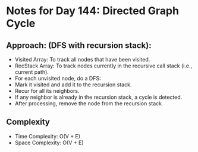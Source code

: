 # Notes for Day 144: Directed Graph Cycle

## Approach: (DFS with recursion stack):

- Visited Array: To track all nodes that have been visited.
- RecStack Array: To track nodes currently in the recursive call stack (i.e., current path).
- For each unvisited node, do a DFS:
- Mark it visited and add it to the recursion stack.
- Recur for all its neighbors.
- If any neighbor is already in the recursion stack, a cycle is detected.
- After processing, remove the node from the recursion stack

## Complexity

- Time Complexity: O(V + E)
- Space Complexity: O(V + E)
